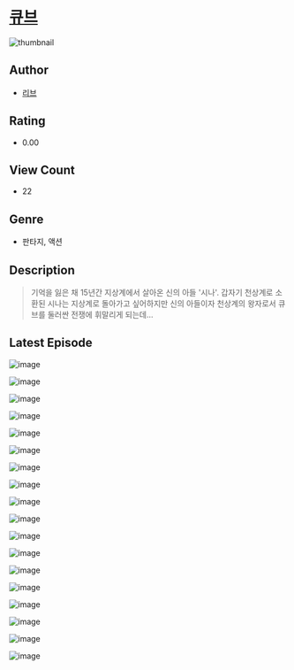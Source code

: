 # [큐브](https://comic.naver.com/challenge/list?titleId=810599)
![thumbnail](https://image-comic.pstatic.net/user_contents_data/challenge_comic/2023/05/23/366924/upload_3631370475704367417_480x623.jpeg)

## Author
- [리브](https://comic.naver.com/artistTitle?id=366924)

## Rating
- 0.00

## View Count
- 22

## Genre
- 판타지, 액션

## Description
> 기억을 잃은 채 15년간 지상계에서 살아온 신의 아들 '시나'. 갑자기 천상계로 소환된 시나는 지상계로 돌아가고 싶어하지만 신의 아들이자 천상계의 왕자로서 큐브를 둘러싼 전쟁에 휘말리게 되는데...


## Latest Episode
![image](https://image-comic.pstatic.net/user_contents_data/challenge_comic/2023/05/24/366924/upload_3906086771672441698.jpeg)

![image](https://image-comic.pstatic.net/user_contents_data/challenge_comic/2023/05/24/366924/upload_3919367768208847669.jpeg)

![image](https://image-comic.pstatic.net/user_contents_data/challenge_comic/2023/05/24/366924/upload_3990582234447439206.jpeg)

![image](https://image-comic.pstatic.net/user_contents_data/challenge_comic/2023/05/24/366924/upload_4062864124646273077.jpeg)

![image](https://image-comic.pstatic.net/user_contents_data/challenge_comic/2023/05/24/366924/upload_3545571181050671929.jpeg)

![image](https://image-comic.pstatic.net/user_contents_data/challenge_comic/2023/05/24/366924/upload_3474306532531843888.jpeg)

![image](https://image-comic.pstatic.net/user_contents_data/challenge_comic/2023/05/24/366924/upload_7004844764423271522.jpeg)

![image](https://image-comic.pstatic.net/user_contents_data/challenge_comic/2023/05/24/366924/upload_3688503487919252837.jpeg)

![image](https://image-comic.pstatic.net/user_contents_data/challenge_comic/2023/05/24/366924/upload_7293635887327438388.jpeg)

![image](https://image-comic.pstatic.net/user_contents_data/challenge_comic/2023/05/24/366924/upload_4123388727243716402.jpeg)

![image](https://image-comic.pstatic.net/user_contents_data/challenge_comic/2023/05/24/366924/upload_3833801553709644129.jpeg)

![image](https://image-comic.pstatic.net/user_contents_data/challenge_comic/2023/05/24/366924/upload_4121980277779084129.jpeg)

![image](https://image-comic.pstatic.net/user_contents_data/challenge_comic/2023/05/24/366924/upload_3834311928179930466.jpeg)

![image](https://image-comic.pstatic.net/user_contents_data/challenge_comic/2023/05/24/366924/upload_7017560624991516982.jpeg)

![image](https://image-comic.pstatic.net/user_contents_data/challenge_comic/2023/05/24/366924/upload_3474866003444392548.jpeg)

![image](https://image-comic.pstatic.net/user_contents_data/challenge_comic/2023/05/24/366924/upload_4050198652522816051.jpeg)

![image](https://image-comic.pstatic.net/user_contents_data/challenge_comic/2023/05/24/366924/upload_7219658748609050166.jpeg)

![image](https://image-comic.pstatic.net/user_contents_data/challenge_comic/2023/05/24/366924/upload_3546973269665592931.jpeg)
